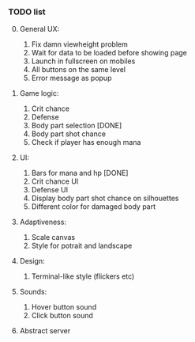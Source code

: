 ### TODO list

0. General UX:
	1) Fix damn viewheight problem 
	2) Wait for data to be loaded before showing page
	3) Launch in fullscreen on mobiles
	4) All buttons on the same level
	5) Error message as popup

1. Game logic: 
	1) Crit chance
	2) Defense 
	3) Body part selection [DONE]
	4) Body part shot chance
	5) Check if player has enough mana
	
2. UI:
	1) Bars for mana and hp [DONE]
	2) Crit chance UI
	3) Defense UI
	4) Display body part shot chance on silhouettes
	5) Different color for damaged body part

3. Adaptiveness:
	1) Scale canvas 
	2) Style for potrait and landscape
	
4. Design:
	1) Terminal-like style (flickers etc)
	
5. Sounds:
	1) Hover button sound
	2) Click button sound

6. Abstract server
